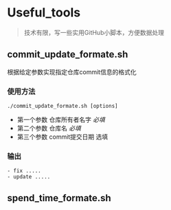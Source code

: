 # Useful_tools

> 技术有限，写一些实用GitHub小脚本，方便数据处理

## commit_update_formate.sh

根据给定参数实现指定仓库commit信息的格式化

### 使用方法
```shell
./commit_update_formate.sh [options]
```
- 第一个参数 仓库所有者名字 *必填*
- 第二个参数 仓库名 *必填*
- 第三个参数 commit提交日期 选填

### 输出
```
- fix .....
- update .....
```

## spend_time_formate.sh